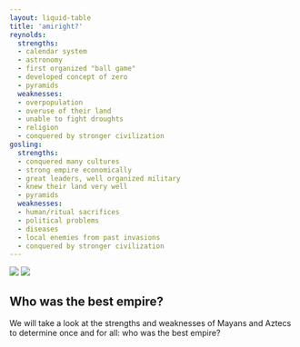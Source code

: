 ```yaml
---
layout: liquid-table
title: 'amiright?'
reynolds:
  strengths:
  - calendar system
  - astronomy
  - first organized "ball game"
  - developed concept of zero
  - pyramids
  weaknesses: 
  - overpopulation
  - overuse of their land
  - unable to fight droughts 
  - religion
  - conquered by stronger civilization
gosling:
  strengths: 
  - conquered many cultures
  - strong empire economically
  - great leaders, well organized military
  - knew their land very well
  - pyramids
  weaknesses: 
  - human/ritual sacrifices
  - political problems
  - diseases
  - local enemies from past invasions
  - conquered by stronger civilization
---
```


<img src="../img/piramides.jpg" class="center">
<img src="../img/mayans.jpg" class="center">


## Who was the best empire?

We will take a look at the strengths and weaknesses of Mayans and Aztecs to determine once and for all: who was the best empire?
